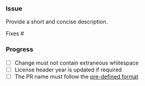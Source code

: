<!--- Provide a brief summary of the PR -->

### Issue

Provide a short and concise description.
<!--- The issue this PR addresses -->
Fixes #

### Progress

<!-- Please ensure you actioned and ticked each box below before requesting a review -->

- [ ] Change must not contain extraneous whitespace
- [ ] License header year is updated if required
- [ ] The PR name must follow the [pre-defined format](https://github.com/YovelB/BreakerFX/blob/master/CONTRIBUTING.md)